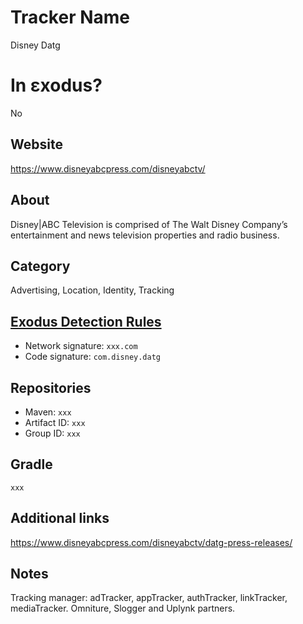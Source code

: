 # Tracker Name
Disney Datg

# In εxodus?
No

## Website
https://www.disneyabcpress.com/disneyabctv/

## About
Disney|ABC Television is comprised of The Walt Disney Company’s entertainment and news television properties and radio business.


## Category
Advertising, Location, Identity, Tracking

## [Exodus Detection Rules](https://exodus-privacy.eu.org)
*   Network signature: `xxx.com`
*   Code signature: `com.disney.datg`

## Repositories
*   Maven: `xxx`
*   Artifact ID: `xxx`
*   Group ID: `xxx`

## Gradle
`xxx`

## Additional links
https://www.disneyabcpress.com/disneyabctv/datg-press-releases/ 

## Notes
Tracking manager: adTracker, appTracker, authTracker, linkTracker, mediaTracker. Omniture, Slogger and Uplynk partners.